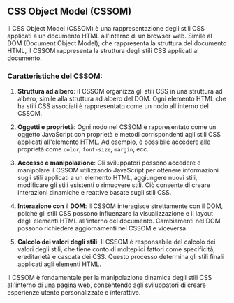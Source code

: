 <!-- @format -->

## CSS Object Model (CSSOM)

Il CSS Object Model (CSSOM) è una rappresentazione degli stili CSS applicati a un documento HTML all'interno di un browser web. Simile al DOM (Document Object Model), che rappresenta la struttura del documento HTML, il CSSOM rappresenta la struttura degli stili CSS applicati al documento.

### Caratteristiche del CSSOM:

1. **Struttura ad albero**: Il CSSOM organizza gli stili CSS in una struttura ad albero, simile alla struttura ad albero del DOM. Ogni elemento HTML che ha stili CSS associati è rappresentato come un nodo all'interno del CSSOM.

2. **Oggetti e proprietà**: Ogni nodo nel CSSOM è rappresentato come un oggetto JavaScript con proprietà e metodi corrispondenti agli stili CSS applicati all'elemento HTML. Ad esempio, è possibile accedere alle proprietà come `color`, `font-size`, `margin`, ecc.

3. **Accesso e manipolazione**: Gli sviluppatori possono accedere e manipolare il CSSOM utilizzando JavaScript per ottenere informazioni sugli stili applicati a un elemento HTML, aggiungere nuovi stili, modificare gli stili esistenti o rimuovere stili. Ciò consente di creare interazioni dinamiche e reattive basate sugli stili CSS.

4. **Interazione con il DOM**: Il CSSOM interagisce strettamente con il DOM, poiché gli stili CSS possono influenzare la visualizzazione e il layout degli elementi HTML all'interno del documento. Cambiamenti nel DOM possono richiedere aggiornamenti nel CSSOM e viceversa.

5. **Calcolo dei valori degli stili**: Il CSSOM è responsabile del calcolo dei valori degli stili, che tiene conto di molteplici fattori come specificità, ereditarietà e cascata dei CSS. Questo processo determina gli stili finali applicati agli elementi HTML.

Il CSSOM è fondamentale per la manipolazione dinamica degli stili CSS all'interno di una pagina web, consentendo agli sviluppatori di creare esperienze utente personalizzate e interattive.
